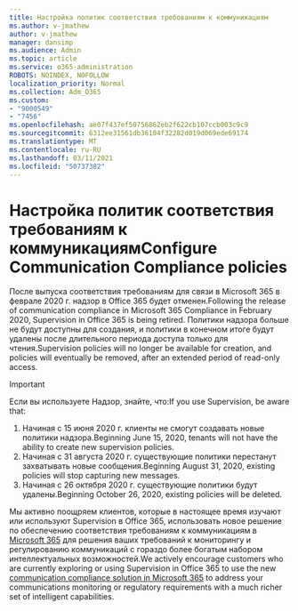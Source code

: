 ```yaml
---
title: Настройка политик соответствия требованиям к коммуникациям
ms.author: v-jmathew
author: v-jmathew
manager: dansimp
ms.audience: Admin
ms.topic: article
ms.service: o365-administration
ROBOTS: NOINDEX, NOFOLLOW
localization_priority: Normal
ms.collection: Adm_O365
ms.custom:
- "9000549"
- "7456"
ms.openlocfilehash: ae07f437ef50756862eb2f622cb107ccb003c9c9
ms.sourcegitcommit: 6312ee31561db36104f32282d019d069ede69174
ms.translationtype: MT
ms.contentlocale: ru-RU
ms.lasthandoff: 03/11/2021
ms.locfileid: "50737382"
---
```

# <a name="configure-communication-compliance-policies"></a><span data-ttu-id="641e4-102">Настройка политик соответствия требованиям к коммуникациям</span><span class="sxs-lookup"><span data-stu-id="641e4-102">Configure Communication Compliance policies</span></span>

<span data-ttu-id="641e4-103">После выпуска соответствия требованиям для связи в Microsoft 365 в феврале 2020 г. надзор в Office 365 будет отменен.</span><span class="sxs-lookup"><span data-stu-id="641e4-103">Following the release of communication compliance in Microsoft 365 Compliance in February 2020, Supervision in Office 365 is being retired.</span></span> <span data-ttu-id="641e4-104">Политики надзора больше не будут доступны для создания, и политики в конечном итоге будут удалены после длительного периода доступа только для чтения.</span><span class="sxs-lookup"><span data-stu-id="641e4-104">Supervision policies will no longer be available for creation, and policies will eventually be removed, after an extended period of read-only access.</span></span>

> [!IMPORTANT]
> <span data-ttu-id="641e4-105">Если вы используете Надзор, знайте, что:</span><span class="sxs-lookup"><span data-stu-id="641e4-105">If you use Supervision, be aware that:</span></span>
>
> 1. <span data-ttu-id="641e4-106">Начиная с 15 июня 2020 г. клиенты не смогут создавать новые политики надзора.</span><span class="sxs-lookup"><span data-stu-id="641e4-106">Beginning June 15, 2020, tenants will not have the ability to create new supervision policies.</span></span>
> 2. <span data-ttu-id="641e4-107">Начиная с 31 августа 2020 г. существующие политики перестанут захватывать новые сообщения.</span><span class="sxs-lookup"><span data-stu-id="641e4-107">Beginning August 31, 2020, existing policies will stop capturing new messages.</span></span>
> 3. <span data-ttu-id="641e4-108">Начиная с 26 октября 2020 г. существующие политики будут удалены.</span><span class="sxs-lookup"><span data-stu-id="641e4-108">Beginning October 26, 2020, existing policies will be deleted.</span></span>

<span data-ttu-id="641e4-109">Мы активно поощряем клиентов, которые в настоящее время изучают или используют Supervision в Office 365, использовать новое решение по обеспечению соответствия требованиям к коммуникациям в [Microsoft 365](https://go.microsoft.com/fwlink/?linkid=2128593) для решения ваших требований к мониторингу и регулированию коммуникаций с гораздо более богатым набором интеллектуальных возможностей.</span><span class="sxs-lookup"><span data-stu-id="641e4-109">We actively encourage customers who are currently exploring or using Supervision in Office 365 to use the new [communication compliance solution in Microsoft 365](https://go.microsoft.com/fwlink/?linkid=2128593) to address your communications monitoring or regulatory requirements with a much richer set of intelligent capabilities.</span></span>
